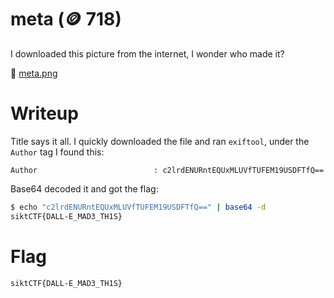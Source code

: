 # meta (🪙 718)

I downloaded this picture from the internet, I wonder who made it?

📎 [meta.png](meta.png)

# Writeup

Title says it all. I quickly downloaded the file and ran `exiftool`, under the `Author` tag I found this:

```
Author                          : c2lrdENURntEQUxMLUVfTUFEM19USDFTfQ==
```

Base64 decoded it and got the flag:

```bash
$ echo "c2lrdENURntEQUxMLUVfTUFEM19USDFTfQ==" | base64 -d
siktCTF{DALL-E_MAD3_TH1S}
```

# Flag

```
siktCTF{DALL-E_MAD3_TH1S}
```